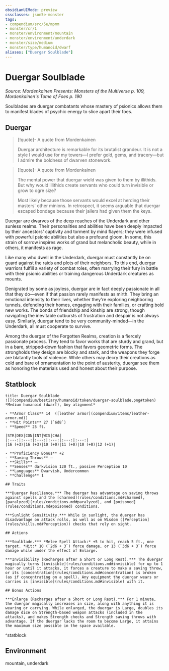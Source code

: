 ```yaml
---
obsidianUIMode: preview
cssclasses: json5e-monster
tags:
- compendium/src/5e/mpmm
- monster/cr/1
- monster/environment/mountain
- monster/environment/underdark
- monster/size/medium
- monster/type/humanoid/dwarf
aliases: ["Duergar Soulblade"]
---
```

# Duergar Soulblade
*Source: Mordenkainen Presents: Monsters of the Multiverse p. 109, Mordenkainen's Tome of Foes p. 190*  

Soulblades are duergar combatants whose mastery of psionics allows them to manifest blades of psychic energy to slice apart their foes.

## Duergar

> [!quote]- A quote from Mordenkainen  
> 
> Duergar architecture is remarkable for its brutalist grandeur. It is not a style I would use for my towers—I prefer gold, gems, and tracery—but I admire the boldness of dwarven stonework.

> [!quote]- A quote from Mordenkainen  
> 
> The mental power that duergar wield was given to them by illithids. But why would illithids create servants who could turn invisible or grow to ogre size?
> 
> Most likely because those servants would excel at herding their masters' other minions. In retrospect, it seems arguable that duergar escaped bondage because their jailers had given them the keys.

Duergar are dwarves of the deep reaches of the Underdark and other sunless realms. Their personalities and abilities have been deeply impacted by their ancestors' captivity and torment by mind flayers; they were infused with powerful psionic abilities but also a profound gloom. In some, this strain of sorrow inspires works of grand but melancholic beauty, while in others, it manifests as rage.

Like many who dwell in the Underdark, duergar must constantly be on guard against the raids and plots of their neighbors. To this end, duergar warriors fulfill a variety of combat roles, often marrying their fury in battle with their psionic abilities or training dangerous Underdark creatures as mounts.

Denigrated by some as joyless, duergar are in fact deeply passionate in all that they do—even if that passion rarely manifests as mirth. They bring an emotional intensity to their lives, whether they're exploring neighboring tunnels, defending their homes, engaging with their families, or crafting bold new works. The bonds of friendship and kinship are strong, though navigating the inevitable outbursts of frustration and despair is not always easy. Similarly, duergar tend to be very community-minded—in the Underdark, all must cooperate to survive.

Among the duergar of the Forgotten Realms, creation is a fiercely passionate process. They tend to favor works that are sturdy and grand, but in a bare, stripped-down fashion that favors geometric forms. The strongholds they design are blocky and stark, and the weapons they forge are blatantly tools of violence. While others may decry their creations as cold and bare of ornamentation to the point of austerity, duergar see them as honoring the materials used and honest about their purpose.

## Statblock

```ad-statblock
title: Duergar Soulblade
![](compendium/bestiary/humanoid/token/duergar-soulblade.png#token)
*Medium humanoid (dwarf), Any alignment*

- **Armor Class** 14  ([leather armor](compendium/items/leather-armor.md))
- **Hit Points** 27 (`6d8`)
- **Speed** 25 ft.

|STR|DEX|CON|INT|WIS|CHA|
|:---:|:---:|:---:|:---:|:---:|:---:|
|16 (+3)|16 (+3)|10 (+0)|11 (+0)|10 (+0)|12 (+1)|

- **Proficiency Bonus** +2
- **Saving Throws** ⏤
- **Skills** ⏤
- **Senses** darkvision 120 ft., passive Perception 10
- **Languages** Dwarvish, Undercommon
- **Challenge** 1

## Traits

***Duergar Resilience.*** The duergar has advantage on saving throws against spells and the [charmed](rules/conditions.md#charmed), [paralyzed](rules/conditions.md#paralyzed), and [poisoned](rules/conditions.md#poisoned) conditions.

***Sunlight Sensitivity.*** While in sunlight, the duergar has disadvantage on attack rolls, as well as on Wisdom ([Perception](rules/skills.md#Perception)) checks that rely on sight.

## Actions

***Soulblade.*** *Melee Spell Attack:* +5 to hit, reach 5 ft., one target. *Hit:* 10 (`2d6 + 3`) force damage, or 13 (`3d6 + 3`) force damage while under the effect of Enlarge.

***Invisibility (Recharges after a Short or Long Rest).*** The duergar magically turns [invisible](rules/conditions.md#invisible) for up to 1 hour or until it attacks, it forces a creature to make a saving throw, or its [concentration](rules/conditions.md#concentration) is broken (as if concentrating on a spell). Any equipment the duergar wears or carries is [invisible](rules/conditions.md#invisible) with it.

## Bonus Actions

***Enlarge (Recharges after a Short or Long Rest).*** For 1 minute, the duergar magically increases in size, along with anything it is wearing or carrying. While enlarged, the duergar is Large, doubles its damage dice on Strength-based weapon attacks (included in the attacks), and makes Strength checks and Strength saving throws with advantage. If the duergar lacks the room to become Large, it attains the maximum size possible in the space available.
```
^statblock

## Environment

mountain, underdark